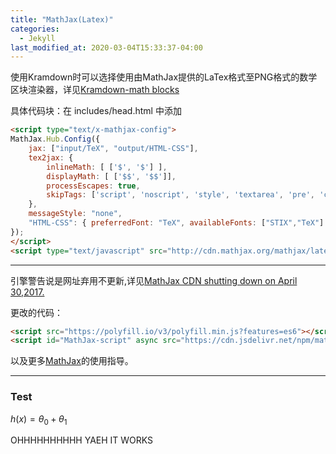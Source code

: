 ```yaml
---
title: "MathJax(Latex)"
categories:
  - Jekyll
last_modified_at: 2020-03-04T15:33:37-04:00
---
```



使用Kramdown时可以选择使用由MathJax提供的LaTex格式至PNG格式的数学区块渲染器，详见[Kramdown-math blocks](https://kramdown.gettalong.org/syntax.html#math-blocks)

具体代码块：在 includes/head.html 中添加

```html
<script type="text/x-mathjax-config">
MathJax.Hub.Config({
    jax: ["input/TeX", "output/HTML-CSS"],
    tex2jax: {
        inlineMath: [ ['$', '$'] ],
        displayMath: [ ['$$', '$$']],
        processEscapes: true,
        skipTags: ['script', 'noscript', 'style', 'textarea', 'pre', 'code']
    },
    messageStyle: "none",
    "HTML-CSS": { preferredFont: "TeX", availableFonts: ["STIX","TeX"] }
});
</script>
<script type="text/javascript" src="http://cdn.mathjax.org/mathjax/latest/MathJax.js?config=TeX-AMS-MML_HTMLorMML"></script>
```

***

引擎警告说是网址弃用不更新,详见[MathJax CDN shutting down on April 30,2017.](http://link.zhihu.com/?target=https%3A//www.mathjax.org/cdn-shutting-down/)


更改的代码：

```html
<script src="https://polyfill.io/v3/polyfill.min.js?features=es6"></script>
<script id="MathJax-script" async src="https://cdn.jsdelivr.net/npm/mathjax@3/es5/tex-mml-chtml.js"></script>

```

以及更多[MathJax](https://www.mathjax.org/#gettingstarted)的使用指导。

***

### Test

$h(x)=\theta_0+\theta_1$

OHHHHHHHHHH YAEH IT WORKS
